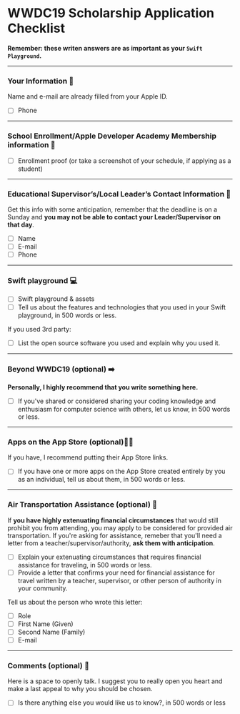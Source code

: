 # WWDC19 Scholarship Application Checklist

**Remember: these writen answers are as important as your `Swift Playground`.** 

---

### Your Information 👋
Name and e-mail are already filled from your Apple ID.
- [ ] Phone

---

### School Enrollment/Apple Developer Academy Membership information 📓
- [ ] Enrollment proof (or take a screenshot of your schedule, if applying as a student)

---

### Educational Supervisor’s/Local Leader’s Contact Information 📱
Get this info with some anticipation, remember that the deadline is on a Sunday and **you may not be able to contact your Leader/Supervisor on that day**.
- [ ] Name
- [ ] E-mail
- [ ] Phone

---

### Swift playground 💻
- [ ] Swift playground & assets
- [ ] Tell us about the features and technologies that you used in your Swift playground, in 500 words or less.

If you used 3rd party:
- [ ] List the open source software you used and explain why you used it.

---

### Beyond WWDC19 (optional) ➡️
**Personally, I highly recommend that you write something here.**
- [ ] If you've shared or considered sharing your coding knowledge and enthusiasm for computer science with others, let us know, in 500 words or less.

---

### Apps on the App Store (optional)👩‍💻
If you have, I recommend putting their App Store links.
- [ ] If you have one or more apps on the App Store created entirely by you as an individual, tell us about them, in 500 words or less.

---

### Air Transportation Assistance (optional) 🛫
If **you have highly extenuating financial circumstances** that would still prohibit you from attending, you may apply to be considered for provided air transportation.
If you're asking for assistance, remeber that you'll need a letter from a teacher/supervisor/authority, **ask them with anticipation**.

- [ ] Explain your extenuating circumstances that requires financial assistance for traveling, in 500 words or less.
- [ ] Provide a letter that confirms your need for financial assistance for travel written by a teacher, supervisor, or other person of authority in your community.

Tell us about the person who wrote this letter:
- [ ] Role
- [ ] First Name (Given)
- [ ] Second Name (Family)
- [ ] E-mail

---

### Comments (optional) 🌟
Here is a space to openly talk. I suggest you to really open you heart and make a last appeal to why you should be chosen.
- [ ] Is there anything else you would like us to know?, in 500 words or less
